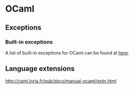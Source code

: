 # OCaml

## Exceptions

### Built-in exceptions
A list of built-in exceptions for OCaml can be found at [here](https://caml.inria.fr/pub/docs/manual-ocaml/core.html#sec520).

## Language extensions

http://caml.inria.fr/pub/docs/manual-ocaml/extn.html
